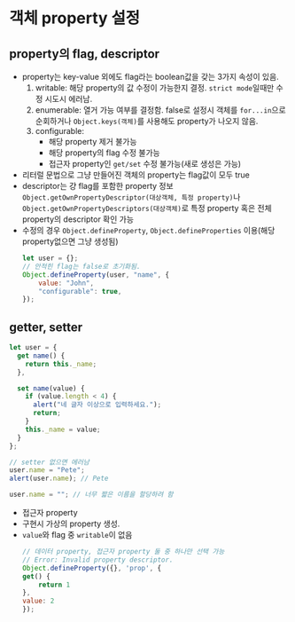 # 객체 property 설정
## property의 flag, descriptor
- property는 key-value 외에도 flag라는 boolean값을 갖는 3가지 속성이 있음.
    1. writable: 해당 property의 값 수정이 가능한지 결정. `strict mode`일때만 수정 시도시 에러남.
    2. enumerable: 열거 가능 여부를 결정함. false로 설정시 객체를 `for...in`으로 순회하거나 `Object.keys(객체)`를 사용해도 property가 나오지 않음.
    3. configurable:
        - 해당 property 제거 불가능
        - 해당 property의 flag 수정 불가능
        - 접근자 property인 `get/set` 수정 불가능(새로 생성은 가능)
- 리터럴 문법으로 그냥 만들어진 객체의 property는 flag값이 모두 true
- descriptor는 걍 flag를 포함한 property 정보
`Object.getOwnPropertyDescriptor(대상객체, 특정 property)`나 `Object.getOwnPropertyDescriptors(대상객체)`로 특정 property 혹은 전체 property의 descriptor 확인 가능
- 수정의 경우 `Object.defineProperty`, `Object.defineProperties` 이용(해당 property없으면 그냥 생성됨)
    ```js
    let user = {};
    // 안적힌 flag는 false로 초기화됨.
    Object.defineProperty(user, "name", {
        value: "John",
        "configurable": true,
    });
    ```

## getter, setter
```js
let user = {
  get name() {
    return this._name;
  },

  set name(value) {
    if (value.length < 4) {
      alert("네 글자 이상으로 입력하세요.");
      return;
    }
    this._name = value;
  }
};

// setter 없으면 에러남
user.name = "Pete";
alert(user.name); // Pete

user.name = ""; // 너무 짧은 이름을 할당하려 함
```
- 접근자 property
- 구현시 가상의 property 생성.
- `value`와 flag 중 `writable`이 없음
    ```js
    // 데이터 property, 접근자 property 둘 중 하나만 선택 가능
    // Error: Invalid property descriptor.
    Object.defineProperty({}, 'prop', {
    get() {
        return 1
    },
    value: 2
    });
    ```
